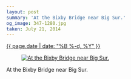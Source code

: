 ```yaml
---
layout: post
summary: 'At the Bixby Bridge near Big Sur.'
og_image: 347-1280.jpg
taken: July 21, 2014
---
```


<div class="post">
 <time>
  <a href="/347">
   {{ page.date | date: "%B %-d, %Y" }}
  </a>
 </time>
 <a href="/347">
  <figure data-taken="7/21/2014">
   <img alt="At the Bixby Bridge near Big Sur." sizes="(min-width: 700px) 50vw, calc(100vw - 2rem)" src="{{ site.assets_url }}/347-640.jpg" srcset="{{ site.assets_url }}/347-1280.jpg 1280w, {{ site.assets_url }}/347-960.jpg 960w, {{ site.assets_url }}/347-640.jpg 640w, {{ site.assets_url }}/347-320.jpg 320w"/>
  </figure>
 </a>
 <span>
  At the Bixby Bridge near Big Sur.
 </span>
</div>
